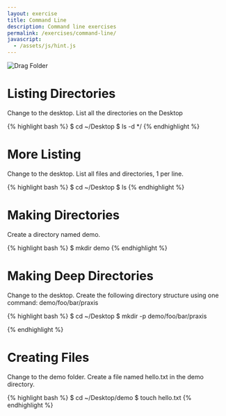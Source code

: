 ```yaml
---
layout: exercise
title: Command Line
description: Command line exercises
permalink: /exercises/command-line/
javascript:
  - /assets/js/hint.js
---
```


![Drag Folder](http://media.24ways.org/2013/coyier/drag-folder.gif)

# Listing Directories

Change to the desktop. List all the directories on the Desktop

{% highlight bash %}
$ cd ~/Desktop
$ ls -d */
{% endhighlight %}

# More Listing

Change to the desktop. List all files and directories, 1 per line.

{% highlight bash %}
$ cd ~/Desktop
$ ls
{% endhighlight %}

# Making Directories

Create a directory named demo.

{% highlight bash %}
$ mkdir demo
{% endhighlight %}

# Making Deep Directories

Change to the desktop. Create the following directory structure using one command: demo/foo/bar/praxis

{% highlight bash %}
$ cd ~/Desktop
$ mkdir -p demo/foo/bar/praxis

{% endhighlight %}

# Creating Files

Change to the demo folder. Create a file named hello.txt in the demo directory.

 {% highlight bash %}
$ cd ~/Desktop/demo
$ touch hello.txt
{% endhighlight %}
